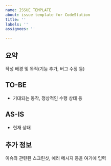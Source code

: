 ```yaml
---
name: ISSUE TEMPLATE
about: issue template for CodeStation
title: ''
labels: ''
assignees: ''

---
```


## 요약

작성 배경 및 목적(기능 추가, 버그 수정 등)

## TO-BE

- 기대되는 동작, 정상적인 수행 상태 등

## AS-IS

- 현재 상태

## 추가 정보

이슈와 관련된 스크린샷, 에러 메시지 등을 여기에 입력
